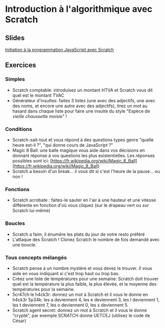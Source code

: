 # Introduction à l'algorithmique avec Scratch #

## Slides ##

[Initiation à la programmation JavaScript avec Scratch](http://slides.com/nbauwens/initiation-a-la-programmation#)

## Exercices ##

### Simples ###

- Scratch comptable: introduisez un montant HTVA et Scratch vous dit quel est le montant TVAC
- Générateur d'insultes: faites 3 listes (une avec des adjectifs, une avec des noms, et encore une autre avec des adjectifs), tirez un mot au hasard dans chaque liste pour faire une insulte du style "Espèce de *vieille* *chaussette* *moisie*" !

### Conditions ###

- Scratch-sait-tout et vous répond à des questions types genre "quelle heure est-il ?", "qui donne cours de JavaScript ?"
- Magic 8 Ball: une balle magique vous aide dans vos décisions en donnant réponse à vos questions les plus existentielles. Les réponses possibles sont ici: [https://fr.wikipedia.org/wiki/Magic_8_Ball](https://fr.wikipedia.org/wiki/Magic_8_Ball)
- Scratch a besoin d'un break... il vous dit si c'est l'heure de la pause... ou non !

### Fonctions ###

- Scratch acrobate : faites-le sauter en l'air à une hauteur et une vitesse différente en fonction d'où vous cliquez (sur le drapeau vert ou *sur* Scratch lui-même)

### Boucles ###

- Scratch a faim, il énumère les plats du jour de votre resto préféré
- L'attaque des Scratch ! Clonez Scratch le nombre de fois demandé avec une boucle.

### Tous concepts mélangés ###

- Scratch pense à un nombre mystère et vous devez le trouver. Il vous aide en vous indiquant si c'est trop haut ou trop bas.
- Créez une liste de températures pour une semaine: Scratch doit trouver quel est la température la plus faible, la plus élevée, et la moyenne des températures pour la semaine.  
- 5cr47ch le h4ck3r: donnez un mot à Scratch et il vous le donne en h4ck3r 5p34k: les a deviennent 4, les e deviennent 3, les l deviennent 1, les t deviennent 7, les o deviennent 0, les s deviennent 5.
- Scratch agent secret: donnez un mot à Scratch et il vous le donne "crypté", par exemple SCRATCH donne UETCEJ (utilisez le code de César)
